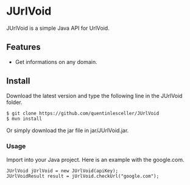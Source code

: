 # JUrlVoid

JUrlVoid is a simple Java API for UrlVoid.

## Features

- Get informations on any domain.

## Install

Download the latest version and type the following line in the JUrlVoid folder.

```bash
$ git clone https://github.com/quentinlesceller/JUrlVoid
$ mvn install
```

Or simply download the jar file in jar/JUrlVoid.jar.

### Usage
Import into your Java project. Here is an example with the google.com.
```
JUrlVoid jUrlVoid = new JUrlVoid(apiKey);
JUrlVoidResult result = jUrlVoid.checkUrl("google.com");
```